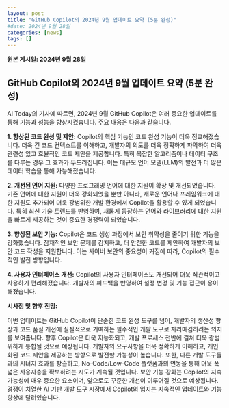 ```yaml
---
layout: post
title: "GitHub Copilot의 2024년 9월 업데이트 요약 (5분 완성)"
#date: 2024년 9월 28일
categories: [news]
tags: []
---
```


**원본 게시일: 2024년 9월 28일**

## GitHub Copilot의 2024년 9월 업데이트 요약 (5분 완성)

AI Today의 기사에 따르면, 2024년 9월 GitHub Copilot은 여러 중요한 업데이트를 통해 기능과 성능을 향상시켰습니다.  주요 내용은 다음과 같습니다.

**1. 향상된 코드 완성 및 제안:**  Copilot의 핵심 기능인 코드 완성 기능이 더욱 정교해졌습니다.  더욱 긴 코드 컨텍스트를 이해하고, 개발자의 의도를 더욱 정확하게 파악하여 더욱 관련성 있고 효율적인 코드 제안을 제공합니다.  특히 복잡한 알고리즘이나 데이터 구조를 다루는 경우 그 효과가 두드러집니다.  이는 대규모 언어 모델(LLM)의 발전과 더 많은 데이터 학습을 통해 가능해졌습니다.

**2. 개선된 언어 지원:**  다양한 프로그래밍 언어에 대한 지원이 확장 및 개선되었습니다.  기존 언어에 대한 지원이 더욱 강화되었을 뿐만 아니라, 새로운 언어나 프레임워크에 대한 지원도 추가되어 더욱 광범위한 개발 환경에서 Copilot을 활용할 수 있게 되었습니다.  특히 최신 기술 트렌드를 반영하여,  새롭게 등장하는 언어와 라이브러리에 대한 지원을 빠르게 제공하는 것이 중요한 경쟁력이 되었습니다.

**3. 향상된 보안 기능:**  Copilot은 코드 생성 과정에서 보안 취약성을 줄이기 위한 기능을 강화했습니다.  잠재적인 보안 문제를 감지하고, 더 안전한 코드를 제안하여 개발자의 보안 코드 작성을 지원합니다. 이는 사이버 보안의 중요성이 커짐에 따라, Copilot의 필수적인 발전 방향입니다.

**4. 사용자 인터페이스 개선:**  Copilot의 사용자 인터페이스도 개선되어 더욱 직관적이고 사용하기 편리해졌습니다.  개발자의 피드백을 반영하여  설정 변경 및 기능 접근이 용이해졌습니다.


**시사점 및 향후 전망:**

이번 업데이트는 GitHub Copilot이 단순한 코드 완성 도구를 넘어, 개발자의 생산성 향상과 코드 품질 개선에 실질적으로 기여하는 필수적인 개발 도구로 자리매김하려는 의지를 보여줍니다.  향후 Copilot은 더욱 지능화되고,  개발 프로세스 전반에 걸쳐 더욱 광범위하게 통합될 것으로 예상됩니다.  개발자의 요구사항을 더욱 정확하게 이해하고, 개인화된 코드 제안을 제공하는 방향으로 발전할 가능성이 높습니다. 또한,  다른 개발 도구들과의 시너지 효과를 창출하고,  No-Code/Low-Code 플랫폼과의 연동을 통해 더욱 폭넓은 사용자층을 확보하려는 시도가 계속될 것입니다.  보안 기능 강화는  Copilot의 지속 가능성에 매우 중요한 요소이며, 앞으로도  꾸준한 개선이 이루어질 것으로 예상됩니다.  경쟁이 치열한 AI 기반 개발 도구 시장에서 Copilot의 입지는  지속적인 업데이트와 기능 향상에 달려있습니다.